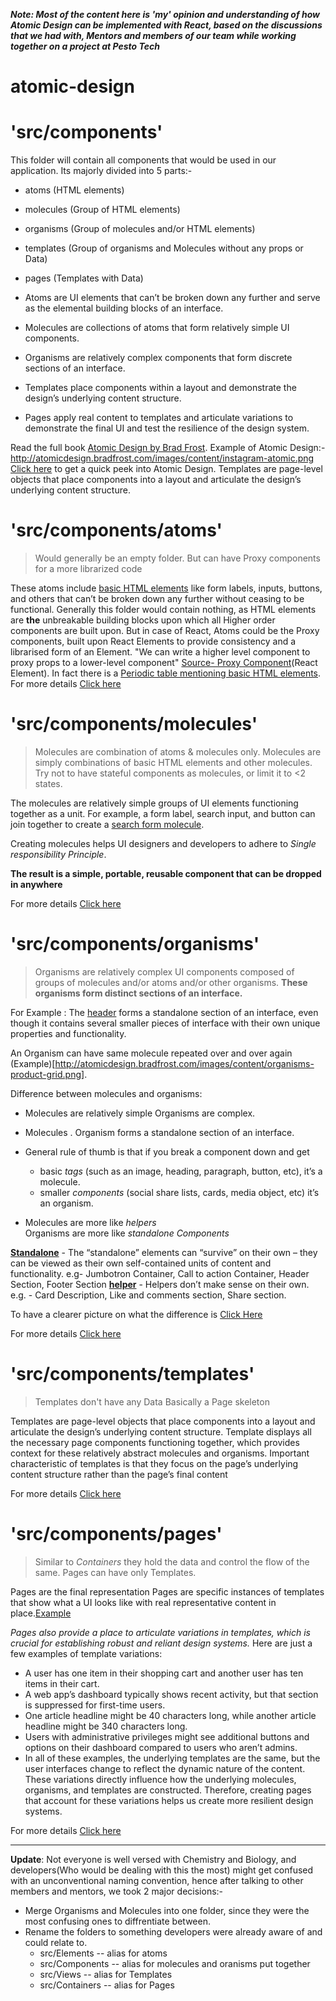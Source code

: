 ***Note: Most of the content here is 'my' opinion and understanding of how Atomic Design can be implemented with React, based on the discussions that we had with, Mentors and members of our team while working together on a project at Pesto Tech***

# atomic-design

# 'src/components'

This folder will contain all components that would be used in our application.
Its majorly divided into 5 parts:-

- atoms (HTML elements)
- molecules (Group of HTML elements)
- organisms (Group of molecules and/or HTML elements)
- templates (Group of organisms and Molecules without any props or Data)
- pages (Templates with Data)


- Atoms are UI elements that can’t be broken down any further and serve as the elemental building blocks of an interface.
- Molecules are collections of atoms that form relatively simple UI components.
- Organisms are relatively complex components that form discrete sections of an interface.
- Templates place components within a layout and demonstrate the design’s underlying content structure.
- Pages apply real content to templates and articulate variations to demonstrate the final UI and test the resilience of the design system.

Read the full book [Atomic Design by Brad Frost](http://atomicdesign.bradfrost.com/).
Example of Atomic Design:- http://atomicdesign.bradfrost.com/images/content/instagram-atomic.png
[Click here](https://miro.medium.com/max/1331/0*BBNnpHeIAAfmVcX_.gif) to get a quick peek into Atomic Design.
Templates are page-level objects that place components into a layout and articulate the design’s underlying content structure.


# 'src/components/atoms'

> Would generally be an empty folder. But can have Proxy components for a more librarized code

These atoms include [basic HTML elements](https://developer.mozilla.org/en-US/docs/Web/HTML/Element) like form labels, inputs, buttons, and others that can’t be broken down any further without ceasing to be functional.
Generally this folder would contain nothing, as HTML elements are **the** unbreakable building blocks upon which all Higher order components are built upon. But in case of React, Atoms could be the Proxy components, built upon React Elements to provide consistency and a librarised form of an Element. "We can write a higher level component to proxy props to a lower-level component" [Source- Proxy Component](https://reactpatterns.com/)(React Element).
In fact there is a [Periodic table mentioning basic HTML elements](http://atomicdesign.bradfrost.com/images/content/html-periodic-table.png).
For more details [Click here](http://atomicdesign.bradfrost.com/chapter-2/#atoms)


# 'src/components/molecules'

> Molecules are combination of atoms & molecules only.
> Molecules are simply combinations of basic HTML elements and other molecules.
> Try not to have stateful components as molecules, or limit it to <2 states.

The molecules are relatively simple groups of UI elements functioning together as a unit. For example, a form label, search input, and button can join together to create a [search form molecule](http://atomicdesign.bradfrost.com/images/content/molecule-search-form.png).

Creating molecules helps UI designers and developers to adhere to _Single responsibility Principle_.

**The result is a simple, portable, reusable component that can be dropped in anywhere**

For more details [Click here](http://atomicdesign.bradfrost.com/chapter-2/#molecules)

# 'src/components/organisms'

> Organisms are relatively complex UI components composed of groups of molecules and/or atoms and/or other organisms.
> **These organisms form distinct sections of an interface.**

For Example : The [header](http://atomicdesign.bradfrost.com/images/content/organism-header.png) forms a standalone section of an interface, even though it contains several smaller pieces of interface with their own unique properties and functionality.

An Organism can have same molecule repeated over and over again (Example)[http://atomicdesign.bradfrost.com/images/content/organisms-product-grid.png].

Difference between molecules and organisms:

- Molecules are relatively simple
  Organisms are complex.

- Molecules .
  Organism forms a standalone section of an interface.

- General rule of thumb is that if you break a component down and get

  - basic _tags_ (such as an image, heading, paragraph, button, etc), it’s a molecule.
  - smaller _components_ (social share lists, cards, media object, etc) it’s an organism.

- Molecules are more like _helpers_  
  Organisms are more like _standalone Components_

[**Standalone**](https://ugc-about.futurelearn.com/wp-content/uploads/04_small.jpg) - The “standalone” elements can “survive” on their own – they can be viewed as their own self-contained units of content and functionality. e.g- Jumbotron Container, Call to action Container, Header Section, Footer Section
[**helper**](https://ugc-about.futurelearn.com/wp-content/uploads/03_small.jpg) - Helpers don’t make sense on their own. e.g. - Card Description, Like and comments section, Share section.

To have a clearer picture on what the difference is [Click Here](https://about.futurelearn.com/blog/atomic-design-molecules-organisms)

For more details [Click here](http://atomicdesign.bradfrost.com/chapter-2/#organisms)


# 'src/components/templates'

> Templates don't have any Data
> Basically a Page skeleton

Templates are page-level objects that place components into a layout and articulate the design’s underlying content structure.
Template displays all the necessary page components functioning together, which provides context for these relatively abstract molecules and organisms.
Important characteristic of templates is that they focus on the page’s underlying content structure rather than the page’s final content

For more details [Click here](http://atomicdesign.bradfrost.com/chapter-2/#templates)


# 'src/components/pages'

> Similar to _Containers_ they hold the data and control the flow of the same.
> Pages can have only Templates.

Pages are the final representation
Pages are specific instances of templates that show what a UI looks like with real representative content in place.[Example](http://atomicdesign.bradfrost.com/images/content/page.png)

_Pages also provide a place to articulate variations in templates, which is crucial for establishing robust and reliant design systems._ Here are just a few examples of template variations:

- A user has one item in their shopping cart and another user has ten items in their cart.
- A web app’s dashboard typically shows recent activity, but that section is suppressed for first-time users.
- One article headline might be 40 characters long, while another article headline might be 340 characters long.
- Users with administrative privileges might see additional buttons and options on their dashboard compared to users who aren’t admins.
- In all of these examples, the underlying templates are the same, but the user interfaces change to reflect the dynamic nature of the content. These variations directly influence how the underlying molecules, organisms, and templates are constructed. Therefore, creating pages that account for these variations helps us create more resilient design systems.

For more details [Click here](http://atomicdesign.bradfrost.com/chapter-2/#pages)

- - - -

**Update**: Not everyone is well versed with Chemistry and Biology, and developers(Who would be dealing with this the most) might get confused with an unconventional naming convention, hence after talking to other members and mentors, we took 2 major decisions:-
* Merge Organisms and Molecules into one folder, since they were the most confusing ones to diffrentiate between.
* Rename the folders to something developers were already aware of and could relate to.
  * src/Elements -- alias for atoms
  * src/Components -- alias for molecules and oranisms put together
  * src/Views -- alias for Templates
  * src/Containers -- alias for Pages

